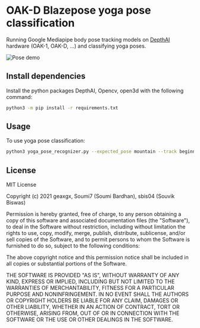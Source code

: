 # OAK-D Blazepose yoga pose classification

Running Google Mediapipe body pose tracking models on [DepthAI](https://docs.luxonis.com/en/gen2/) hardware (OAK-1, OAK-D, ...) and classifying yoga poses.

![Pose demo](img/final.gif)

## Install dependencies

Install the python packages DepthAI, Opencv, open3d with the following command:

```sh
python3 -m pip install -r requirements.txt
```

## Usage

To use yoga pose classification:
  
```sh
python3 yoga_pose_recognizer.py --expected_pose mountain --track beginners
```

## License

MIT License

Copyright (c) 2021  geaxgx, Soumi7 (Soumi Bardhan), sbis04 (Souvik Biswas)

Permission is hereby granted, free of charge, to any person obtaining a copy
of this software and associated documentation files (the "Software"), to deal
in the Software without restriction, including without limitation the rights
to use, copy, modify, merge, publish, distribute, sublicense, and/or sell
copies of the Software, and to permit persons to whom the Software is
furnished to do so, subject to the following conditions:

The above copyright notice and this permission notice shall be included in all
copies or substantial portions of the Software.

THE SOFTWARE IS PROVIDED "AS IS", WITHOUT WARRANTY OF ANY KIND, EXPRESS OR
IMPLIED, INCLUDING BUT NOT LIMITED TO THE WARRANTIES OF MERCHANTABILITY,
FITNESS FOR A PARTICULAR PURPOSE AND NONINFRINGEMENT. IN NO EVENT SHALL THE
AUTHORS OR COPYRIGHT HOLDERS BE LIABLE FOR ANY CLAIM, DAMAGES OR OTHER
LIABILITY, WHETHER IN AN ACTION OF CONTRACT, TORT OR OTHERWISE, ARISING FROM,
OUT OF OR IN CONNECTION WITH THE SOFTWARE OR THE USE OR OTHER DEALINGS IN THE
SOFTWARE.
